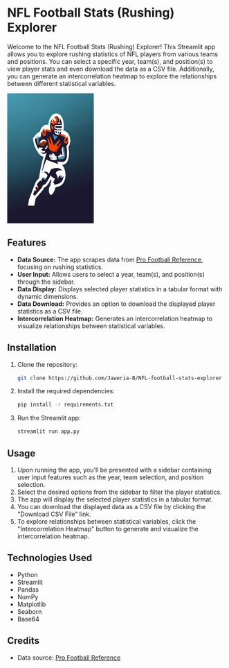 # NFL Football Stats (Rushing) Explorer

Welcome to the NFL Football Stats (Rushing) Explorer! This Streamlit app allows you to explore rushing statistics of NFL players from various teams and positions. You can select a specific year, team(s), and position(s) to view player stats and even download the data as a CSV file. Additionally, you can generate an intercorrelation heatmap to explore the relationships between different statistical variables.

<p>
  <img src="./assets/nfl-logo.png" alt="NFL Logo" width="200" height="300">
</p>

## Features

- **Data Source:** The app scrapes data from [Pro Football Reference](https://www.pro-football-reference.com/), focusing on rushing statistics.
- **User Input:** Allows users to select a year, team(s), and position(s) through the sidebar.
- **Data Display:** Displays selected player statistics in a tabular format with dynamic dimensions.
- **Data Download:** Provides an option to download the displayed player statistics as a CSV file.
- **Intercorrelation Heatmap:** Generates an intercorrelation heatmap to visualize relationships between statistical variables.

## Installation

1. Clone the repository:

   ```bash
   git clone https://github.com/Jaweria-B/NFL-football-stats-explorer
   ```

2. Install the required dependencies:

   ```bash
   pip install -r requirements.txt
   ```

3. Run the Streamlit app:

   ```bash
   streamlit run app.py
   ```

## Usage

1. Upon running the app, you'll be presented with a sidebar containing user input features such as the year, team selection, and position selection.
2. Select the desired options from the sidebar to filter the player statistics.
3. The app will display the selected player statistics in a tabular format.
4. You can download the displayed data as a CSV file by clicking the "Download CSV File" link.
5. To explore relationships between statistical variables, click the "Intercorrelation Heatmap" button to generate and visualize the intercorrelation heatmap.

## Technologies Used

- Python
- Streamlit
- Pandas
- NumPy
- Matplotlib
- Seaborn
- Base64

## Credits

- Data source: [Pro Football Reference](https://www.pro-football-reference.com/)
